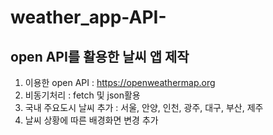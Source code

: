 # weather_app-API-
## open API를 활용한 날씨 앱 제작
1. 이용한 open API : https://openweathermap.org 
2. 비동기처리 : fetch 및 json활용
3. 국내 주요도시 날씨 추가 : 서울, 안양, 인천, 광주, 대구, 부산, 제주
4. 날씨 상황에 따른 배경화면 변경 추가

